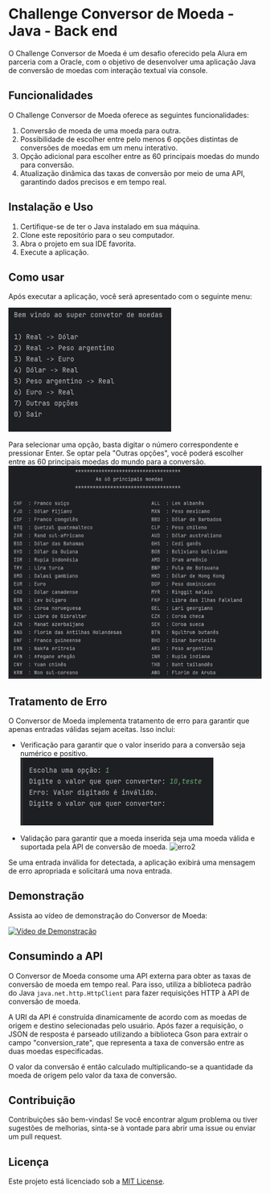 # Challenge Conversor de Moeda - Java - Back end

O Challenge Conversor de Moeda é um desafio oferecido pela Alura em parceria com a Oracle, com o objetivo de desenvolver uma aplicação Java de conversão de moedas com interação textual via console.

## Funcionalidades

O Challenge Conversor de Moeda oferece as seguintes funcionalidades:

1. Conversão de moeda de uma moeda para outra.
2. Possibilidade de escolher entre pelo menos 6 opções distintas de conversões de moedas em um menu interativo.
3. Opção adicional para escolher entre as 60 principais moedas do mundo para conversão.
4. Atualização dinâmica das taxas de conversão por meio de uma API, garantindo dados precisos e em tempo real.

## Instalação e Uso

1. Certifique-se de ter o Java instalado em sua máquina.
2. Clone este repositório para o seu computador.
3. Abra o projeto em sua IDE favorita.
4. Execute a aplicação.

## Como usar

Após executar a aplicação, você será apresentado com o seguinte menu:

![Menu](https://github.com/rafaelcardosodesouza/challengeAluraConversor/blob/main/Print%20Screen%20de%20referencia/menu.png?raw=true)

Para selecionar uma opção, basta digitar o número correspondente e pressionar Enter. Se optar pela "Outras opções", você poderá escolher entre as 60 principais moedas do mundo para a conversão.
![Menu2](https://github.com/rafaelcardosodesouza/challengeAluraConversor/blob/main/Print%20Screen%20de%20referencia/as%2060%20principais.png?raw=true)

## Tratamento de Erro

O Conversor de Moeda implementa tratamento de erro para garantir que apenas entradas válidas sejam aceitas. Isso inclui:

- Verificação para garantir que o valor inserido para a conversão seja numérico e positivo.
![erro1](https://github.com/rafaelcardosodesouza/challengeAluraConversor/blob/main/Print%20Screen%20de%20referencia/tratamento%20de%20erro%201.png?raw=true)

- Validação para garantir que a moeda inserida seja uma moeda válida e suportada pela API de conversão de moeda.
![erro2](https://github.com/rafaelcardosodesouza/challengeAluraConversor/assets/30002986/e53affcc-f289-4b63-b552-8fc4db1e35d0)


Se uma entrada inválida for detectada, a aplicação exibirá uma mensagem de erro apropriada e solicitará uma nova entrada.

## Demonstração

Assista ao vídeo de demonstração do Conversor de Moeda:

[![Vídeo de Demonstração](https://img.youtube.com/vi/Vms9boQqdqo/maxresdefault.jpg)](https://www.youtube.com/watch?v=Vms9boQqdqo](https://www.youtube.com/watch?v=Vms9boQqdqo))

## Consumindo a API

O Conversor de Moeda consome uma API externa para obter as taxas de conversão de moeda em tempo real. Para isso, utiliza a biblioteca padrão do Java `java.net.http.HttpClient` para fazer requisições HTTP à API de conversão de moeda.

A URI da API é construída dinamicamente de acordo com as moedas de origem e destino selecionadas pelo usuário. Após fazer a requisição, o JSON de resposta é parseado utilizando a biblioteca Gson para extrair o campo "conversion_rate", que representa a taxa de conversão entre as duas moedas especificadas.

O valor da conversão é então calculado multiplicando-se a quantidade da moeda de origem pelo valor da taxa de conversão.


## Contribuição

Contribuições são bem-vindas! Se você encontrar algum problema ou tiver sugestões de melhorias, sinta-se à vontade para abrir uma issue ou enviar um pull request.

## Licença

Este projeto está licenciado sob a [MIT License](LICENSE).
